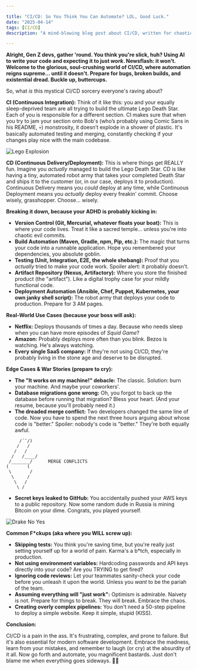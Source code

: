 ```yaml
---

title: "CI/CD: So You Think You Can Automate? LOL, Good Luck."
date: "2025-04-14"
tags: [CI/CD]
description: "A mind-blowing blog post about CI/CD, written for chaotic Gen Z engineers. Prepare to have your sanity questioned."

---
```


**Alright, Gen Z devs, gather 'round. You think you're slick, huh? Using AI to write your code and expecting it to just *work*. Newsflash: it won't. Welcome to the glorious, soul-crushing world of CI/CD, where automation reigns supreme... until it doesn't. Prepare for bugs, broken builds, and existential dread. Buckle up, buttercups.**

So, what *is* this mystical CI/CD sorcery everyone's raving about?

**CI (Continuous Integration):** Think of it like this: you and your equally sleep-deprived team are all trying to build the ultimate Lego Death Star. Each of you is responsible for a different section. CI makes sure that when you try to jam your section onto Bob's (who’s probably using Comic Sans in his README, 💀) monstrosity, it doesn’t explode in a shower of plastic. It's basically automated testing and merging, constantly checking if your changes play nice with the main codebase.

![Lego Explosion](https://i.kym-cdn.com/photos/images/newsfeed/001/507/930/f95.gif)

**CD (Continuous Delivery/Deployment):** This is where things get REALLY fun. Imagine you *actually* managed to build the Lego Death Star. CD is like having a tiny, automated robot army that takes your completed Death Star and ships it to the customer (or, in our case, deploys it to production). Continuous Delivery means you *could* deploy at any time, while Continuous Deployment means you *actually* deploy every freakin' commit. Choose wisely, grasshopper. Choose... wisely.

**Breaking it down, because your ADHD is probably kicking in:**

*   **Version Control (Git, Mercurial, whatever floats your boat):** This is where your code lives. Treat it like a sacred temple… unless you're into chaotic evil commits.
*   **Build Automation (Maven, Gradle, npm, Pip, etc.):** The magic that turns your code into a runnable application. Hope you remembered your dependencies, you absolute goblin.
*   **Testing (Unit, Integration, E2E, the whole shebang):**  Proof that you *actually* tried to make your code work.  Spoiler alert: it probably doesn't.
*   **Artifact Repository (Nexus, Artifactory):** Where you store the finished product (the "artifact"). Like a digital trophy case for your mildly functional code.
*   **Deployment Automation (Ansible, Chef, Puppet, Kubernetes, your own janky shell script):** The robot army that deploys your code to production.  Prepare for 3 AM pages.

**Real-World Use Cases (because your boss will ask):**

*   **Netflix:** Deploys thousands of times a day. Because who needs sleep when you can have more episodes of *Squid Game*?
*   **Amazon:** Probably deploys more often than you blink. Bezos is watching. He's always watching.
*   **Every single SaaS company:** If they're not using CI/CD, they're probably living in the stone age and deserve to be disrupted.

**Edge Cases & War Stories (prepare to cry):**

*   **The "It works on my machine!" debacle:** The classic. Solution: burn your machine. And maybe your coworkers'.
*   **Database migrations gone wrong:** Oh, you forgot to back up the database before running that migration? Bless your heart. (And your resume, because you'll probably need it.)
*   **The dreaded merge conflict:** Two developers changed the same line of code. Now you have to spend the next three hours arguing about whose code is "better."  Spoiler: nobody's code is "better." They're both equally awful.

```ascii
     /´¯/)
    /   /
   /   /
  /   /____/
 /_______/      MERGE CONFLICTS
(       (
 \       /
  \     /
   \   /
    \ /
```

*   **Secret keys leaked to GitHub:** You accidentally pushed your AWS keys to a public repository. Now some random dude in Russia is mining Bitcoin on your dime. Congrats, you played yourself.

![Drake No Yes](https://imgflip.com/s/meme/Drake-Hotline-Bling.jpg)

**Common F\*ckups (aka where you WILL screw up):**

*   **Skipping tests:** You think you're saving time, but you're really just setting yourself up for a world of pain. Karma's a b\*tch, especially in production.
*   **Not using environment variables:** Hardcoding passwords and API keys directly into your code? Are you TRYING to get fired?
*   **Ignoring code reviews:** Let your teammates sanity-check your code before you unleash it upon the world. Unless you *want* to be the pariah of the team.
*   **Assuming everything will "just work":** Optimism is admirable. Naivety is not. Prepare for things to break. They will break. Embrace the chaos.
*   **Creating overly complex pipelines:** You don't need a 50-step pipeline to deploy a simple website. Keep it simple, stupid (KISS).

**Conclusion:**

CI/CD is a pain in the ass. It's frustrating, complex, and prone to failure. But it's also essential for modern software development. Embrace the madness, learn from your mistakes, and remember to laugh (or cry) at the absurdity of it all. Now go forth and automate, you magnificent bastards. Just don't blame me when everything goes sideways. 🙏💀
